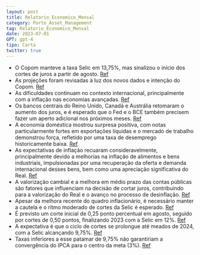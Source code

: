 ```yaml
---
layout: post
title: Relatorio_Economico_Mensal
category: Porto_Asset_Management
tag: Relatorio_Economico_Mensal
date: 2023-07-01
GPT: gpt-4
tipo: Carta
twitter: true
---
```


- O Copom manteve a taxa Selic em 13,75%, mas sinalizou o início dos cortes de juros a partir de agosto.
<a href="#" onclick="search_on_pdf('uma maior confiança no processo de desinflação, sinalizou o começo dos cortes dataxa básica de juro')">Ref</a>
- As projeções foram revisadas à luz dos novos dados e intenção do Copom.
<a href="#" onclick="search_on_pdf('uma maior confiança no processo de desinflação, sinalizou o começo dos cortes dataxa básica de juro')">Ref</a>
- As dificuldades continuam no contexto internacional, principalmente com a inflação nas economias avançadas.
<a href="#" onclick="search_on_pdf('para trás em muitos desses países, de outro, os núcleos da inflação persistem empatamares elevados,')">Ref</a>
- Os bancos centrais do Reino Unido, Canadá e Austrália retomaram o aumento dos juros, e é esperado que o Fed e o BCE também precisem fazer um aperto adicional nos próximos meses.
<a href="#" onclick="search_on_pdf('Não por acaso, os bancos centrais do Reino Unido, Canadá e Austrália, que até hápouco davam por con')">Ref</a>
- A economia doméstica mostrou surpresa positiva, com notas particularmente fortes em exportações líquidas e o mercado de trabalho demonstrou força, refletido por uma taxa de desemprego historicamente baixa.
<a href="#" onclick="search_on_pdf('para trás em muitos desses países, de outro, os núcleos da inflação persistem empatamares elevados,')">Ref</a>
- As expectativas de inflação recuaram consideravelmente, principalmente devido a melhorias na inflação de alimentos e bens industriais, impulsionadas por uma recuperação da oferta e demanda internacional desses bens, bem como uma apreciação significativa do Real.
<a href="#" onclick="search_on_pdf('restauração gradual de um equilíbrio entre oferta e demanda desses bens nomercado internacional e (')">Ref</a>
- A valorização cambial e a melhora em médio prazo das contas públicas são fatores que influenciam na decisão de cortar juros, contribuindo para a valorização do Real e o avanço no processo de desinflação.
<a href="#" onclick="search_on_pdf('qualquer maneira, no curto prazo, essa descompressão do risco contribui paravalorizar o BRL e, cons')">Ref</a>
- Apesar da melhora recente do quadro inflacionário, é necessário manter a cautela e o ritmo moderado de cortes da Selic é esperado.
<a href="#" onclick="search_on_pdf('tocante às expectativas da inflação para o médio prazo (nesse sentido, a decisão doConselho Monetár')">Ref</a>
- É previsto um corte inicial de 0,25 ponto percentual em agosto, seguido por cortes de 0,50 pontos, finalizando 2023 com a Selic em 12%. 
<a href="#" onclick="search_on_pdf('sequência de uma redução inicial de 0,25 ponto percentual (pp) em agosto, o passodas quedas seguint')">Ref</a>
- A expectativa é que o ciclo de cortes se prolongue até meados de 2024, com a Selic alcançando 9,75%.
<a href="#" onclick="search_on_pdf('tocante às expectativas da inflação para o médio prazo (nesse sentido, a decisão doConselho Monetár')">Ref</a>
- Taxas inferiores a esse patamar de 9,75% não garantiriam a convergência do IPCA para o centro da meta (3%).
<a href="#" onclick="search_on_pdf('deverão limitar o espaço de queda adicional da taxa básica de juros na busca daconvergência do IPCA')">Ref</a>
